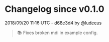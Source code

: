 # Changelog since v0.1.0

2018/09/20 11:16 UTC - [d68e3d4](https://github.com/hassio-addons/addon-tautulli/commit/d68e3d45baaf2b140c16332c7d3d6bc3fe04f6a8) by [@ludeeus](https://github.com/ludeeus)
> 📚 Fixes broken mdi in example config. 

